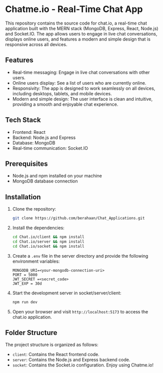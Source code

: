 # Chatme.io - Real-Time Chat App

This repository contains the source code for chat.io, a real-time chat application built with the MERN stack (MongoDB, Express, React, Node.js) and Socket.IO. The app allows users to engage in live chat conversations, displays online users, and features a modern and simple design that is responsive across all devices.

## Features

- Real-time messaging: Engage in live chat conversations with other users.
- Online users display: See a list of users who are currently online.
- Responsivity: The app is designed to work seamlessly on all devices, including desktops, tablets, and mobile devices.
- Modern and simple design: The user interface is clean and intuitive, providing a smooth and enjoyable chat experience.

## Tech Stack

- Frontend: React
- Backend: Node.js and Express
- Database: MongoDB
- Real-time communication: Socket.IO

## Prerequisites

- Node.js and npm installed on your machine
- MongoDB database connection

## Installation

1. Clone the repository:

   ````bash
   git clone https://github.com/berahaan/Chat_Applications.git

2. Install the dependencies:

   ````bash
   cd Chat.io/client && npm install
   cd Chat.io/server && npm install
   cd Chat.io/socket && npm install

3. Create a `.env` file in the server directory and provide the following environment variables:

   ````plaintext
   MONGODB_URI=<your-mongodb-connection-uri>
   PORT = 5000
   JWT_SECRET =<secret_code>
   JWT_EXP = 30d

4. Start the development server in socket/server/client:

   ````bash
   npm run dev

5. Open your browser and visit `http://localhost:5173` to access the chat.io application.

## Folder Structure

The project structure is organized as follows:

- `client`: Contains the React frontend code.
- `server`: Contains the Node.js and Express backend code.
- `socket`: Contains the Socket.io configuration.
Enjoy using Chatme.io!
